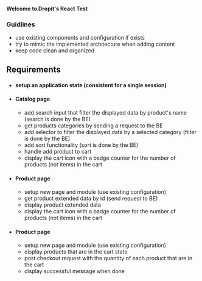 #### Welcome to Dropit's React Test

### Guidlines

* use existing components and configuration if exists
* try to mimic the implemented architecture when adding content
* keep code clean and organized

## Requirements

* #### setup an application state (consistent for a single session)

* #### Catalog page
    * add search input that filter the displayed data by product's name (search is done by the BE)
    * get products categories by sending a request to the BE
    * add selector to filter the displayed data by a selected category (filter is done by the BE)
    * add sort functionality (sort is done by the BE)
    * handle add product to cart
    * display the cart icon with a badge counter for the number of products (not items) in the cart

* #### Product page
    * setup new page and module (use existing configuration)
    * get product extended data by id (send request to BE)
    * display product extended data
    * display the cart icon with a badge counter for the number of products (not items) in the cart

* #### Product page
    * setup new page and module (use existing configuration)
    * display products that are in the cart state
    * post checkout request with the quantity of each product that are in the cart
    * display successful message when done